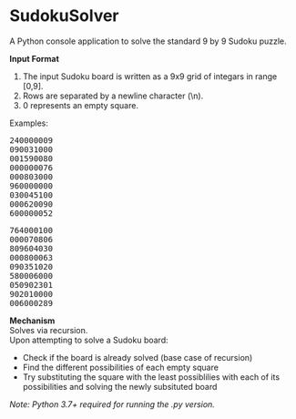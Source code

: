 # SudokuSolver
A Python console application to solve the standard 9 by 9 Sudoku puzzle.

<b>Input Format</b><br>
<ol>
  <li>The input Sudoku board is written as a 9x9 grid of integars in range [0,9].<br></li>
  <li>Rows are separated by a newline character (\n).<br></li>
  <li>0 represents an empty square.<br></li>
</ol>
  
Examples:
<pre>
240000009
090031000
001590080
000000076
000803000
960000000
030045100
000620090
600000052
</pre>
<pre>
764000100
000070806
809604030
000800063
090351020
580006000
050902301
902010000
006000289
</pre>

<b>Mechanism</b><br>
Solves via recursion.<br>
Upon attempting to solve a Sudoku board:
<ul>
  <li>Check if the board is already solved (base case of recursion)</li>
  <li>Find the different possibilities of each empty square</li>
  <li>Try substituting the square with the least possiblilies with each of its possibilities and solving the newly subsituted board</li>
</ul>
  
<i>Note: Python 3.7+ required for running the .py version.</i>
